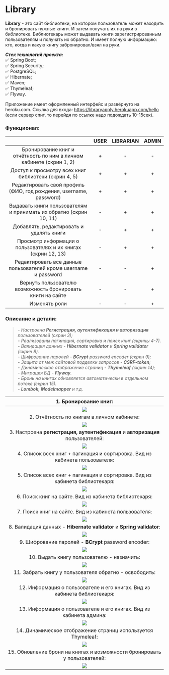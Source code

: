 # Library

**Library** - это сайт библиотеки, на котором пользователь может находить и бронировать нужные книги. И затем получать их на руки в библиотеке. Библиотекарь может выдавать книги зарегистрированным пользователям и получать их обратно. И имеет полную информацию: кто, когда и какую книгу забронировал/взял на руки.

***Стек технологий проекта:***   
:white_check_mark: Spring Boot;   
:white_check_mark: Spring Security;   
:white_check_mark: PostgreSQL;   
:white_check_mark: Hibernate;   
:white_check_mark: Maven;   
:white_check_mark: Thymeleaf;   
:white_check_mark: Flyway.

Приложение имеет оформленный интерфейс и развёрнуто на heroku.com. Ссылка для входа: https://libraryapply.herokuapp.com/hello   
(если сервер спит, то перейдя по ссылке надо подождать 10-15сек).

### Функционал:
|                                                                      | USER | LIBRARIAN | ADMIN |
|:--------------------------------------------------------------------:|:----:|:---------:|:-----:|
| Бронирование книг и отчётность по ним в личном кабинете (скрин 1, 2) |  +   |     -     |   -   |
|         Доступ к просмотру всех книг библиотеки (скрин 4, 5)         |  +   |     +     |   +   |
|  Редактировать свой профиль (ФИО, год рождения, username, password)  |  +   |     +     |   +   |
|  Выдавать книги пользователям и принимать их обратно (скрин 10, 11)  |  -   |     +     |   +   |
|               Добавлять, редактировать и удалять книги               |  -   |     +     |   +   |
|    Просмотр информации о пользователях и их книгах (скрин 12, 13)    |  -   |     +     |   +   |
|   Редактировать все данные пользователей кроме username и password   |  -   |     -     |   +   |
|     Вернуть пользователю возможность бронировать книги на сайте      |  -   |     -     |   +   |
|                            Изменять роли                             |  -   |     -     |   +   |

### Описание и детали:
>*- Настроена __Регистрация, аутентификация и авторизация__ пользователей (скрин 3);*  
*- Реализованы пагинация, сортировка и поиск книг (скрины 4-7).*   
*- Валидация данных - __Hibernate validator__ и __Spring validator__ (скрин 8).*   
*- Шифрование паролей - __BCrypt__ password encoder (скрин 9);*   
*- Защита от меж сайтовой подделки запросов - __CSRF-token__;*  
*- Динамическое отображение страниц - __Thymeleaf__ (скрин 14);*  
*- Миграция БД - __Flyway__.*   
*- Бронь на книгах обновляется автоматически в отдельном потоке (скрин 15).*     
*- __Lombok__, __Modelmapper__ и т.д.*

|                             1. Бронирование книг:                             |
|:-----------------------------------------------------------------------------:|
|                        ![](readme-screen/booking.jpg)                         |
|                  2. Отчётность по книгам в личном кабинете:                   |
|                        ![](readme-screen/my_books.jpg)                        |
| 3. Настроена __регистрация, аутентификация__ и __авторизация__ пользователей: |
|                        ![](readme-screen/reg_form.jpg)                        |
|  4. Список всех книг + пагинация и сортировка. Вид из кабинета пользователя:  |
|                  ![](readme-screen/all_books_from_user.jpg)                   |
|  5. Список всех книг + пагинация и сортировка. Вид из кабинета библиотекаря:  |
|                ![](readme-screen/all_books_from_librarian.jpg)                |
|             6. Поиск книг на сайте. Вид из кабинета библиотекаря:             |
|                 ![](readme-screen/search_from_librarian.jpg)                  |
|             7. Поиск книг на сайте. Вид из кабинета пользователя:             |
|                    ![](readme-screen/search_from_user.jpg)                    |
|     8. Валидация данных - __Hibernate validator__ и __Spring validator__:     |
|                       ![](readme-screen/validator.jpg)                        |
|             9. Шифрование паролей - __BCrypt__ password encoder:              |
|                         ![](readme-screen/BCrypt.jpg)                         |
|                  10. Выдать книгу пользователю - назначить:                   |
|                         ![](readme-screen/assign.jpg)                         |
|            11. Забрать книгу у пользователя обратно - освободить:             |
|                        ![](readme-screen/release.jpg)                         |
|   12. Информация о пользователе и его книгах. Вид из кабинета библиотекаря:   |
|                ![](readme-screen/user_info_from_librarian.jpg)                |
|      13. Информация о пользователе и его книгах. Вид из кабинета админа:      |
|                  ![](readme-screen/user_info_from_admin.jpg)                  |
|         14. Динамическое отображение страниц используется Thymeleaf:          |
|                       ![](readme-screen/thymeleaf.jpg)                        |
|   15. Обновление брони на книгах и возможности бронировать у пользователей:   |
|             ![](readme-screen/update_reservation_and_booking.jpg)             |